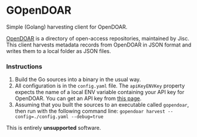 # GOpenDOAR
Simple (Golang) harvesting client for OpenDOAR.

[OpenDOAR](https://v2.sherpa.ac.uk/opendoar/) is a directory of open-access repositories, maintained by Jisc. This client harvests metadata records from OpenDOAR in JSON format and writes them to a local folder as JSON files. 

### Instructions

1. Build the Go sources into a binary in the usual way.
2. All configuration is in the `config.yaml` file. The `apiKeyENVKey` property expects the name of a local ENV variable containing your API key for OpenDOAR. You can get an API key from [this page](https://v2.sherpa.ac.uk/api/). 
3. Assuming that you built the sources to an executable called `gopendoar`, then run with the following command line: `gopendoar harvest --config=./config.yaml --debug=true`

This is entirely **unsupported** software.